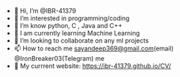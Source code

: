 - 👋 Hi, I’m @IBR-41379
- 👀 I’m interested in programming/coding
- 🌱 I’m know python, C , Java and C++
- 💞️ I am currently learning Machine Learning
- 💞️ I’m looking to collaborate on any ml projects
- 📫 How to reach me sayandeep369@gmail.com(email) @IronBreaker03(Telegram) me
 - 👀 My currrent website: https://ibr-41379.github.io/CV/

<!---
IBR-41379/IBR-41379 is a ✨ special ✨ repository because its `README.md` (this file) appears on your GitHub profile.
You can click the Preview link to take a look at your changes.
--->
